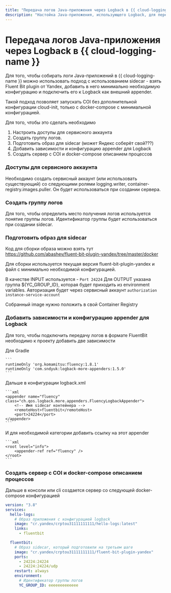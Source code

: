 ```yaml
---
title: "Передача логов Java-приложения через Logback в {{ cloud-logging-name }}"
description: "Настойка Java-приложения, использующего Logback, для передачи логов в {{ cloud-logging-name }}. Для передачи используется sidecar, который запускается вместе с приложением и передает логи в формате FluentBit"
---
```


# Передача логов Java-приложения через Logback в {{ cloud-logging-name }}

Для того, чтобы собирать логи Java-приложений в {{ cloud-logging-name }} можно использовать подход с использованием sidecar - взять Fluent Bit plugin от Yandex, добавить в него минимально необходимую конфигурацию и подключить его к Logback как внешний appender.

Такой подход позволяет запускать COI без дополнительной конфигурации cloud-init, только с docker-compose с минимальной конфигурацией. 

Для того, чтобы это сделать необходимо

1. Настроить доступы для сервисного аккаунта
1. Создать группу логов.
1. Подготовить образ для sidecar (может Яндекс соберёт свой???)
1. Добавить зависимости и конфигурацию appender для Logback
1. Создать сервер с COI и docker-compose описанием процессов

### Доступы для сервисного аккаунта

Необходимо создать сервисный аккаунт (или использовать существующий) со следующими ролями logging.writer, container-registry.images.puller. Он будет использоваться при создании сервера.

### Создать группу логов

Для того, чтобы определить место получения логов используется понятие группы логов. Идентификатор группы будет использоваться при создании sidecar.

### Подготовить образ для sidecar

Код для сборки образа можно взять тут https://github.com/abashev/fluent-bit-plugin-yandex/tree/master/docker

Для сборки используется текущая версия fluent-bit-plugin-yandex и файл с минимально необходимой конфигурацией.

В качестве INPUT используется - `Port 24224`
Для OUTPUT указана группа ${YC_GROUP_ID}, которая будет приходить из environment variables. Авторизация будет через сервисный аккаунт `authorization   instance-service-account`

Собранный image нужно положить в свой Container Registry

### Добавить зависимости и конфигурацию appender для Logback

Для того, чтобы подключить передачу логов в формате FluentBit необходимо к проекту добавить две зависимости

Для Gradle

    ```
	runtimeOnly 'org.komamitsu:fluency:1.8.1'
	runtimeOnly 'com.sndyuk:logback-more-appenders:1.5.0'
    ```

Дальше в конфигурации logback.xml

    ```xml
    <appender name="fluency" class="ch.qos.logback.more.appenders.FluencyLogbackAppender">
        <!-- Имя sidecar контейнера -->
        <remoteHost>fluentbit</remoteHost>
        <port>24224</port>
    </appender>
    ```
И для необходимой категории добавить ссылку на этот appender

    ```xml
    <root level="info">
        <appender-ref ref="fluency" />
    </root>
    ```

### Создать сервер с COI и docker-compose описанием процессов

Дальше в консоли или cli создается сервер со следующей docker-compose конфигурацией

```yaml
version: "3.8"
services:
  hello-logs:
    # Образ приложения с конфигурацией logback
    image: "cr.yandex/crptou31111111111/hello-logs:latest"
    links:
      - fluentbit

  fluentbit:
    # Образ sidecar, который подготовили на третьем шаге
    image: "cr.yandex/crptou31111111111/fluent-bit-plugin-yandex"
    ports:
      - 24224:24224
      - 24224:24224/udp
    restart: always
    environment:
      # Идентификатор группы логов
      YC_GROUP_ID: eeeeeeeeeeeee
```
